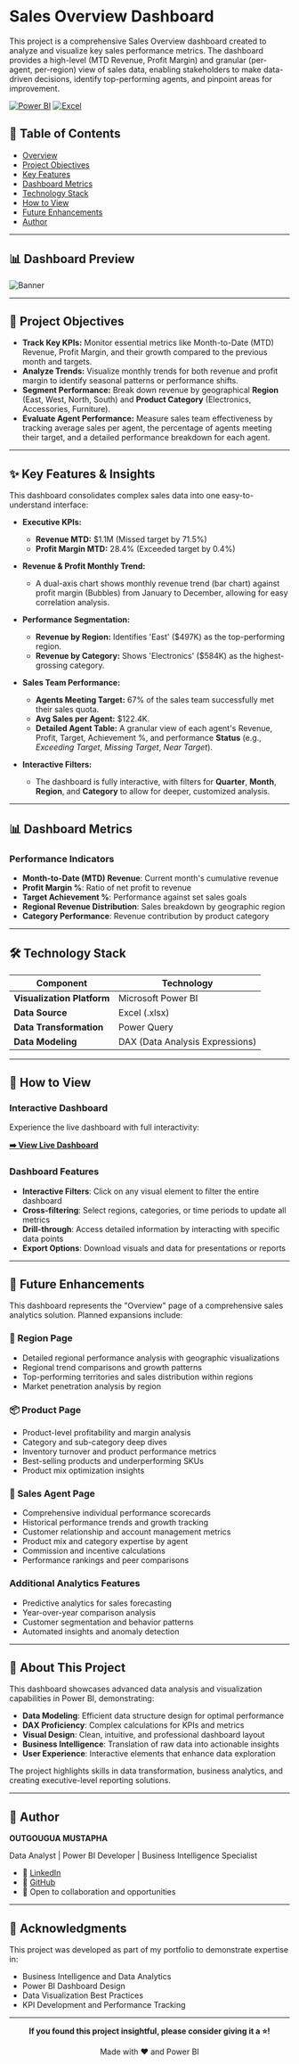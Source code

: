 # Sales Overview Dashboard

This project is a comprehensive Sales Overview dashboard created to analyze and visualize key sales performance metrics. The dashboard provides a high-level (MTD Revenue, Profit Margin) and granular (per-agent, per-region) view of sales data, enabling stakeholders to make data-driven decisions, identify top-performing agents, and pinpoint areas for improvement.

[![Power BI](https://img.shields.io/badge/Power%20BI-Dashboard-yellow?logo=powerbi)](https://app.powerbi.com/view?r=eyJrIjoiMjBmYTFjYWItODI3Yy00YWM2LTljNjItYmNjNjliNzA5MGY4IiwidCI6Ijg0ZDI3MGQyLTBiYzUtNGQ1NS1iZjBhLTI3NGYxYTU3NmNiZiJ9)
[![Excel](https://img.shields.io/badge/Data%20Source-Excel-green?logo=microsoftexcel)](.)

## 📑 Table of Contents

- [Overview](#-dashboard-preview)
- [Project Objectives](#-project-objectives)
- [Key Features](#-key-features--insights)
- [Dashboard Metrics](#-dashboard-metrics)
- [Technology Stack](#-technology-stack)
- [How to View](#-how-to-view)
- [Future Enhancements](#-future-enhancements)
- [Author](#-author)

---

## 📊 Dashboard Preview

![Banner](Image/Overview2.png)

-----

## 🎯 Project Objectives

  * **Track Key KPIs:** Monitor essential metrics like Month-to-Date (MTD) Revenue, Profit Margin, and their growth compared to the previous month and targets.
  * **Analyze Trends:** Visualize monthly trends for both revenue and profit margin to identify seasonal patterns or performance shifts.
  * **Segment Performance:** Break down revenue by geographical **Region** (East, West, North, South) and **Product Category** (Electronics, Accessories, Furniture).
  * **Evaluate Agent Performance:** Measure sales team effectiveness by tracking average sales per agent, the percentage of agents meeting their target, and a detailed performance breakdown for each agent.

-----

## ✨ Key Features & Insights

This dashboard consolidates complex sales data into one easy-to-understand interface:

  * **Executive KPIs:**

      * **Revenue MTD:** $1.1M (Missed target by 71.5%)
      * **Profit Margin MTD:** 28.4% (Exceeded target by 0.4%)

  * **Revenue & Profit Monthly Trend:**

      * A dual-axis chart shows monthly revenue trend (bar chart) against profit margin (Bubbles) from January to December, allowing for easy correlation analysis.

  * **Performance Segmentation:**

      * **Revenue by Region:** Identifies 'East' ($497K) as the top-performing region.
      * **Revenue by Category:** Shows 'Electronics' ($584K) as the highest-grossing category.

  * **Sales Team Performance:**

      * **Agents Meeting Target:** 67% of the sales team successfully met their sales quota.
      * **Avg Sales per Agent:** $122.4K.
      * **Detailed Agent Table:** A granular view of each agent's Revenue, Profit, Target, Achievement %, and performance **Status** (e.g., *Exceeding Target*, *Missing Target*, *Near Target*).

  * **Interactive Filters:**

      * The dashboard is fully interactive, with filters for **Quarter**, **Month**, **Region**, and **Category** to allow for deeper, customized analysis.

-----
## 📊 Dashboard Metrics

### Performance Indicators
- **Month-to-Date (MTD) Revenue**: Current month's cumulative revenue
- **Profit Margin %**: Ratio of net profit to revenue
- **Target Achievement %**: Performance against set sales goals
- **Regional Revenue Distribution**: Sales breakdown by geographic region
- **Category Performance**: Revenue contribution by product category

-----

## 🛠️ Technology Stack

| Component | Technology |
|-----------|------------|
| **Visualization Platform** | Microsoft Power BI |
| **Data Source** | Excel (.xlsx) |
| **Data Transformation** | Power Query |
| **Data Modeling** | DAX (Data Analysis Expressions) |

-----
## 🚀 How to View

### Interactive Dashboard

Experience the live dashboard with full interactivity:

**[➡️ View Live Dashboard](https://app.powerbi.com/view?r=eyJrIjoiMjBmYTFjYWItODI3Yy00YWM2LTljNjItYmNjNjliNzA5MGY4IiwidCI6Ijg0ZDI3MGQyLTBiYzUtNGQ1NS1iZjBhLTI3NGYxYTU3NmNiZiJ9)**

### Dashboard Features
- **Interactive Filters**: Click on any visual element to filter the entire dashboard
- **Cross-filtering**: Select regions, categories, or time periods to update all metrics
- **Drill-through**: Access detailed information by interacting with specific data points
- **Export Options**: Download visuals and data for presentations or reports

-----

## 🔮 Future Enhancements

This dashboard represents the "Overview" page of a comprehensive sales analytics solution. Planned expansions include:

### 📍 Region Page
- Detailed regional performance analysis with geographic visualizations
- Regional trend comparisons and growth patterns
- Top-performing territories and sales distribution within regions
- Market penetration analysis by region

### 📦 Product Page
- Product-level profitability and margin analysis
- Category and sub-category deep dives
- Inventory turnover and product performance metrics
- Best-selling products and underperforming SKUs
- Product mix optimization insights

### 👥 Sales Agent Page
- Comprehensive individual performance scorecards
- Historical performance trends and growth tracking
- Customer relationship and account management metrics
- Product mix and category expertise by agent
- Commission and incentive calculations
- Performance rankings and peer comparisons

### Additional Analytics Features
- Predictive analytics for sales forecasting
- Year-over-year comparison analysis
- Customer segmentation and behavior patterns
- Automated insights and anomaly detection


-----

## 💼 About This Project

This dashboard showcases advanced data analysis and visualization capabilities in Power BI, demonstrating:

- **Data Modeling**: Efficient data structure design for optimal performance
- **DAX Proficiency**: Complex calculations for KPIs and metrics
- **Visual Design**: Clean, intuitive, and professional dashboard layout
- **Business Intelligence**: Translation of raw data into actionable insights
- **User Experience**: Interactive elements that enhance data exploration

The project highlights skills in data transformation, business analytics, and creating executive-level reporting solutions.

---

## 👤 Author

**OUTGOUGUA MUSTAPHA**

Data Analyst | Power BI Developer | Business Intelligence Specialist

- 💼 [LinkedIn](https://www.linkedin.com/in/mustapha-outgougua/)
- 🐙 [GitHub](https://github.com/outgouguamustapha)
- 📧 Open to collaboration and opportunities

---

## 🙏 Acknowledgments

This project was developed as part of my portfolio to demonstrate expertise in:
- Business Intelligence and Data Analytics
- Power BI Dashboard Design
- Data Visualization Best Practices
- KPI Development and Performance Tracking

---

<div align="center">

**If you found this project insightful, please consider giving it a ⭐!**

Made with ❤️ and Power BI

</div>
